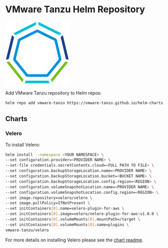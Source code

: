 # VMware Tanzu Helm Repository

![VMware Tanzu](assets/vmware-tanzu-logo.png)

Add VMware Tanzu repository to Helm repos:

```bash
helm repo add vmware-tanzu https://vmware-tanzu.github.io/helm-charts
```

## Charts

### Velero

To install Velero:

```bash
helm install --namespace <YOUR NAMESPACE> \
--set configuration.provider=<PROVIDER NAME> \
--set-file credentials.secretContents.cloud=<FULL PATH TO FILE> \
--set configuration.backupStorageLocation.name=<PROVIDER NAME> \
--set configuration.backupStorageLocation.bucket=<BUCKET NAME> \
--set configuration.backupStorageLocation.config.region=<REGION> \
--set configuration.volumeSnapshotLocation.name=<PROVIDER NAME> \
--set configuration.volumeSnapshotLocation.config.region=<REGION> \
--set image.repository=velero/velero \
--set image.pullPolicy=IfNotPresent \
--set initContainers[0].name=velero-plugin-for-aws \
--set initContainers[0].image=velero/velero-plugin-for-aws:v1.0.0 \
--set initContainers[0].volumeMounts[0].mountPath=/target \
--set initContainers[0].volumeMounts[0].name=plugins \
vmware-tanzu/velero
```

For more details on installing Velero please see the [chart readme](https://github.com/vmware-tanzu/helm-charts/blob/master/charts/velero/README.md).

